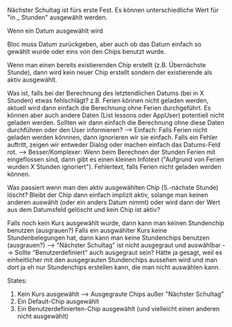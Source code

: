 Nächster Schultag ist fürs erste Fest.
Es können unterschiedliche Wert für "in _ Stunden" ausgewählt werden.

Wenn ein Datum ausgewählt wird

Bloc muss Datum zurückgeben, aber auch ob das Datum einfach so gewählt wurde oder
eins von den Chips benutzt wurde.

Wenn man einen bereits existierenden Chip erstellt (z.B. Übernächste Stunde), dann wird kein neuer
Chip erstellt sondern der existierende als aktiv ausgewählt.

Was ist, falls bei der Berechnung des letztendlichen Datums (bei in X Stunden) etwas fehlschlägt?
z.B. Ferien können nicht geladen werden, aktuell wird dann einfach die Berechnung ohne Ferien durchgeführt.
Es können aber auch andere Daten (List<Lesson> lessons oder AppUser) potentiell nicht geladen werden.
Sollten wir dann einfach die Berechnung ohne diese Daten durchführen oder den User informieren?
--> Einfach: Falls Ferien nicht geladen werden könnnen, dann ignorieren wir sie einfach.
    Falls ein Fehler auftritt, zeigen wir entweder Dialog oder machen einfach das Datums-Feld rot.
--> Besser/Komplexer: Wenn beim Berechnen der Stunden Ferien mit eingeflossen sind, dann gibt es einen
    kleinen Infotext ("Aufgrund von Ferien wurden X Stunden ignoriert").
    Fehlertext, falls Ferien nicht geladen werden können.

Was passiert wenn man den aktiv ausgewählten Chip (5.-nächste Stunde) löscht? Bleibt der Chip dann einfach
implizit aktiv, solange man keinen anderen auswählt (oder ein anders Datum nimmt) oder wird dann der Wert
aus dem Datumsfeld gelöscht und kein Chip ist aktiv?

Falls noch kein Kurs ausgewählt wurde, dann kann man keinen Stundenchip benutzen (ausgrauen?)
Falls ein ausgwählter Kurs keine Stundenbelegungen hat, dann kann man keine Stundenchips benutzen (ausgrauen?)
--> "Nächster Schultag" ist nicht ausgegraut und auswählbar
--> Sollte "Benutzerdefiniert" auch ausgegraut sein? Hätte ja gesagt, weil es einheitlicher mit den ausgegrauten Stundenchips
    aussehen wird und man dort ja eh nur Stundenchips erstellen kann, die man nicht auswählen kann.

States:
1. Kein Kurs ausgewählt --> Ausgegraute Chips außer "Nächster Schultag"
2. Ein Default-Chip ausgewählt
3. Ein Benutzerdefinierten-Chip ausgewählt (und vielleicht einen anderen nicht ausgewählt)